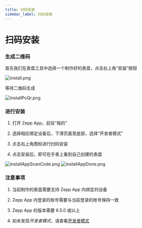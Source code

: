 ```yaml
---
title: 扫码安装
sidebar_label: 扫码安装
---
```


# 扫码安装

### 生成二维码

首先我们在表盘工具中选择一个制作好的表盘，点击右上角“安装”按钮

![install.png](/img/zh-cn/docs/watchface/lesson/install.png)

等待二维码生成

![installPcQr.png](/img/zh-cn/docs/watchface/lesson/install_pc_qr.png)

### 进行安装

1. 打开 Zepp App，前往“我的”

2. 选择相应绑定设备后，下滑页面至底部，选择“开发者模式”

3. 点击右上角图标进行扫码安装

4. 点击安装后，即可在手表上看到自己创建的表盘

![installAppScanCode.png](/img/zh-cn/docs/watchface/lesson/install_app_scan_code.jpg)
![installAppDone.png](/img/zh-cn/docs/watchface/lesson/install_app_done.png)


### 注意事项

1. 当前制作的表盘需要支持 Zepp App 内绑定的设备

2. Zepp App 内登录的账号需要与当前登录的账号保持一致

3. Zepp App 的版本需要 6.5.0 或以上

4. 如未发现*开发者模式*，请查看[开发者模式](../../zepp-app.mdx)
